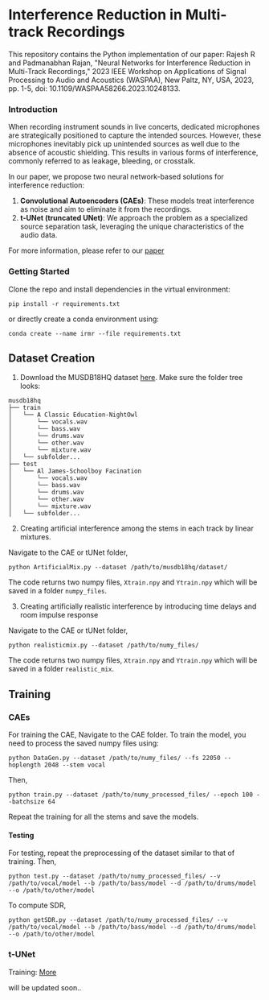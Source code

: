 # Interference Reduction in Multi-track Recordings

This repository contains the Python implementation of our paper: Rajesh R and Padmanabhan Rajan, "Neural Networks for Interference Reduction in Multi-Track Recordings," 2023 IEEE Workshop on Applications of Signal Processing to Audio and Acoustics (WASPAA), New Paltz, NY, USA, 2023, pp. 1-5, doi: 10.1109/WASPAA58266.2023.10248133.

### Introduction

When recording instrument sounds in live concerts, dedicated microphones are strategically positioned to capture the intended sources. However, these microphones inevitably pick up unintended sources as well due to the absence of acoustic shielding. This results in various forms of interference, commonly referred to as leakage, bleeding, or crosstalk.

In our paper, we propose two neural network-based solutions for interference reduction:
1. **Convolutional Autoencoders (CAEs)**: These models treat interference as noise and aim to eliminate it from the recordings.
2. **t-UNet (truncated UNet)**: We approach the problem as a specialized source separation task, leveraging the unique characteristics of the audio data.

For more information, please refer to our [paper](https://ieeexplore.ieee.org/document/10248133)


### Getting Started

Clone the repo and install dependencies in the virtual environment:
```
pip install -r requirements.txt
```
or directly create a conda environment using:
```
conda create --name irmr --file requirements.txt
```

## Dataset Creation
1. Download the MUSDB18HQ dataset [here](https://zenodo.org/record/3338373). Make sure the folder tree looks:
```
musdb18hq
├── train
│   └── A Classic Education-NightOwl
│       └── vocals.wav
│       └── bass.wav
│       └── drums.wav
│       └── other.wav
│       └── mixture.wav
│   └── subfolder...
├── test
│   └── Al James-Schoolboy Facination
│       └── vocals.wav
│       └── bass.wav
│       └── drums.wav
│       └── other.wav
│       └── mixture.wav
│   └── subfolder...

```
2. Creating artificial interference among the stems in each track by linear mixtures.


Navigate to the CAE or tUNet folder,
```
python ArtificialMix.py --dataset /path/to/musdb18hq/dataset/
```
The code returns two numpy files, ```Xtrain.npy``` and ```Ytrain.npy``` which will be saved in a folder ```numpy_files```.


3. Creating artificially realistic interference by introducing time delays and room impulse response


Navigate to the CAE or tUNet folder,
```
python realisticmix.py --dataset /path/to/numy_files/
```
The code returns two numpy files, ```Xtrain.npy``` and ```Ytrain.npy``` which will be saved in a folder ```realistic_mix```.

## Training

### CAEs
For training the CAE, Navigate to the CAE folder. To train the model, you need to process the saved numpy files using:
```
python DataGen.py --dataset /path/to/numy_files/ --fs 22050 --hoplength 2048 --stem vocal
```
Then,
```
python train.py --dataset /path/to/numy_processed_files/ --epoch 100 --batchsize 64
```
Repeat the training for all the stems and save the models.

#### Testing
For testing, repeat the preprocessing of the dataset similar to that of training. Then,
```
python test.py --dataset /path/to/numy_processed_files/ --v /path/to/vocal/model --b /path/to/bass/model --d /path/to/drums/model --o /path/to/other/model
```

To compute SDR,
```
python getSDR.py --dataset /path/to/numy_processed_files/ --v /path/to/vocal/model --b /path/to/bass/model --d /path/to/drums/model --o /path/to/other/model
```

### t-UNet
Training:
[More]()

will be updated soon..

